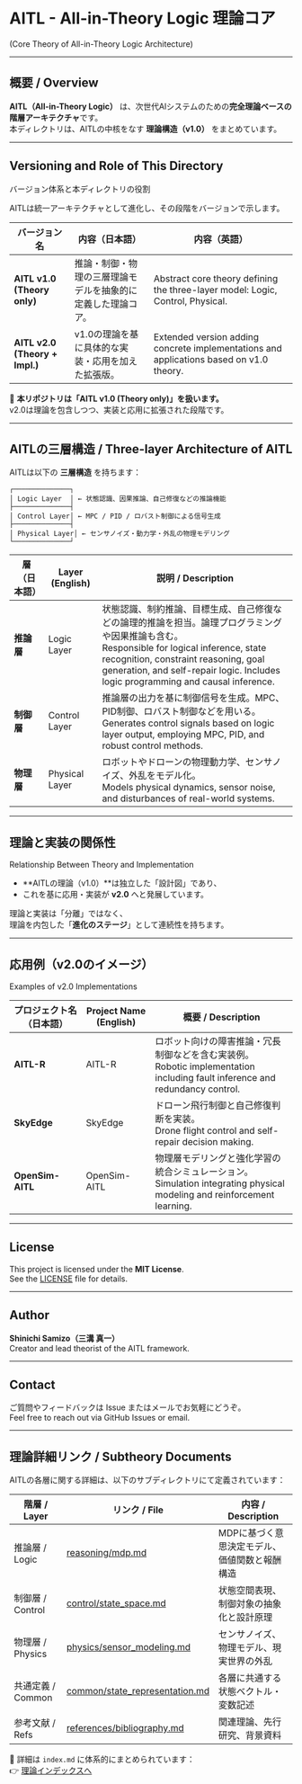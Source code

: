 # AITL - All-in-Theory Logic 理論コア  
(Core Theory of All-in-Theory Logic Architecture)

---

## 概要 / Overview

**AITL（All-in-Theory Logic）** は、次世代AIシステムのための**完全理論ベースの階層アーキテクチャ**です。  
本ディレクトリは、AITLの中核をなす **理論構造（v1.0）** をまとめています。

---

## Versioning and Role of This Directory  
バージョン体系と本ディレクトリの役割

AITLは統一アーキテクチャとして進化し、その段階をバージョンで示します。

| バージョン名               | 内容（日本語）                                                                 | 内容（英語）                                                                 |
|----------------------------|--------------------------------------------------------------------------------|------------------------------------------------------------------------------|
| **AITL v1.0 (Theory only)** | 推論・制御・物理の三層理論モデルを抽象的に定義した理論コア。                 | Abstract core theory defining the three-layer model: Logic, Control, Physical. |
| **AITL v2.0 (Theory + Impl.)** | v1.0の理論を基に具体的な実装・応用を加えた拡張版。                           | Extended version adding concrete implementations and applications based on v1.0 theory. |

🧠 **本リポジトリは「AITL v1.0 (Theory only)」を扱います。**  
v2.0は理論を包含しつつ、実装と応用に拡張された段階です。

---

## AITLの三層構造 / Three-layer Architecture of AITL

AITLは以下の **三層構造** を持ちます：

```
┌──────────────┐
│ Logic Layer  │ ← 状態認識、因果推論、自己修復などの推論機能
├──────────────┤
│ Control Layer│ ← MPC / PID / ロバスト制御による信号生成
├──────────────┤
│ Physical Layer│ ← センサノイズ・動力学・外乱の物理モデリング
└──────────────┘
```

| 層（日本語）     | Layer (English) | 説明 / Description |
|------------------|------------------|---------------------|
| **推論層**        | Logic Layer      | 状態認識、制約推論、目標生成、自己修復などの論理的推論を担当。論理プログラミングや因果推論も含む。<br>Responsible for logical inference, state recognition, constraint reasoning, goal generation, and self-repair logic. Includes logic programming and causal inference. |
| **制御層**        | Control Layer    | 推論層の出力を基に制御信号を生成。MPC、PID制御、ロバスト制御などを用いる。<br>Generates control signals based on logic layer output, employing MPC, PID, and robust control methods. |
| **物理層**        | Physical Layer   | ロボットやドローンの物理動力学、センサノイズ、外乱をモデル化。<br>Models physical dynamics, sensor noise, and disturbances of real-world systems. |

---

## 理論と実装の関係性  
Relationship Between Theory and Implementation

- **AITLの理論（v1.0）**は独立した「設計図」であり、  
- これを基に応用・実装が **v2.0** へと発展しています。

理論と実装は「分離」ではなく、  
理論を内包した「**進化のステージ**」として連続性を持ちます。

---

## 応用例（v2.0のイメージ）  
Examples of v2.0 Implementations

| プロジェクト名（日本語） | Project Name (English) | 概要 / Description |
|--------------------------|-------------------------|---------------------|
| **AITL-R**               | AITL-R                  | ロボット向けの障害推論・冗長制御などを含む実装例。<br>Robotic implementation including fault inference and redundancy control. |
| **SkyEdge**              | SkyEdge                 | ドローン飛行制御と自己修復判断を実装。<br>Drone flight control and self-repair decision making. |
| **OpenSim-AITL**         | OpenSim-AITL            | 物理層モデリングと強化学習の統合シミュレーション。<br>Simulation integrating physical modeling and reinforcement learning. |

---

## License

This project is licensed under the **MIT License**.  
See the [LICENSE](../LICENSE) file for details.

---

## Author

**Shinichi Samizo（三溝 真一）**  
Creator and lead theorist of the AITL framework.

---

## Contact

ご質問やフィードバックは Issue またはメールでお気軽にどうぞ。  
Feel free to reach out via GitHub Issues or email.

---

## 理論詳細リンク / Subtheory Documents

AITLの各層に関する詳細は、以下のサブディレクトリにて定義されています：

| 階層 / Layer     | リンク / File                          | 内容 / Description |
|------------------|-----------------------------------------|--------------------|
| 推論層 / Logic    | [reasoning/mdp.md](./reasoning/mdp.md)         | MDPに基づく意思決定モデル、価値関数と報酬構造 |
| 制御層 / Control  | [control/state_space.md](./control/state_space.md) | 状態空間表現、制御対象の抽象化と設計原理     |
| 物理層 / Physics  | [physics/sensor_modeling.md](./physics/sensor_modeling.md) | センサノイズ、物理モデル、現実世界の外乱      |
| 共通定義 / Common | [common/state_representation.md](./common/state_representation.md) | 各層に共通する状態ベクトル・変数記述         |
| 参考文献 / Refs   | [references/bibliography.md](./references/bibliography.md) | 関連理論、先行研究、背景資料                  |

📌 詳細は `index.md` に体系的にまとめられています：  
👉 [理論インデックスへ](./index.md)
